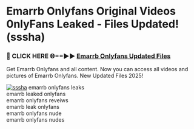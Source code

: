 # Emarrb Onlyfans Original Videos 0nlyFans Leaked - Files Updated! (sssha)

<h3>🔴 CLICK HERE 🌐==►► <a href="https://tinyurl.com/x26r9saj" rel="nofollow">Emarrb Onlyfans Updated Files</a></h3>

Get Emarrb Onlyfans and all content. Now you can access all videos and pictures of Emarrb Onlyfans. New Updated Files 2025!

[![sssha](https://i.imgur.com/LkgZPqh.gif)](https://tinyurl.com/x26r9saj)
emarrb onlyfans leaks<br>
emarrb leaked onlyfans<br>
emarrb onlyfans reveiws<br>
emarrb leak onlyfans<br>
emarrb onlyfans nude<br>
emarrb onlyfans nudes